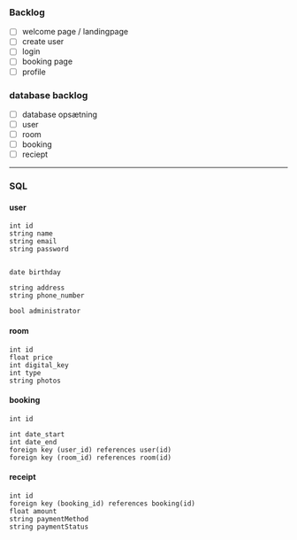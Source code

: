 ### Backlog
- [ ] welcome page / landingpage
- [ ] create user
- [ ] login
- [ ] booking page
- [ ] profile

### database backlog
- [ ] database opsætning
- [ ] user
- [ ] room
- [ ] booking
- [ ] reciept

--------------------------------------------

### SQL





#### user
```
int id
string name
string email
string password


date birthday

string address
string phone_number

bool administrator

```

#### room
```
int id
float price
int digital_key
int type
string photos
```

#### booking
```
int id

int date_start
int date_end
foreign key (user_id) references user(id)
foreign key (room_id) references room(id)

 ```


#### receipt
```
int id
foreign key (booking_id) references booking(id)
float amount
string paymentMethod
string paymentStatus
```


